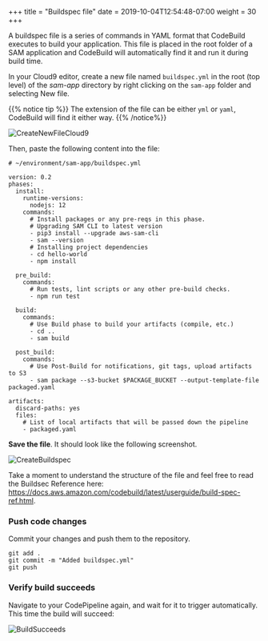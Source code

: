 +++
title = "Buildspec file"
date = 2019-10-04T12:54:48-07:00
weight = 30
+++

A buildspec file is a series of commands in YAML format that CodeBuild executes to build your application. This file is placed in the root folder of a SAM application and CodeBuild will automatically find it and run it during build time.

In your Cloud9 editor, create a new file named `buildspec.yml` in the root (top level) of the _sam-app_ directory by right clicking on the `sam-app` folder and selecting New file.

{{% notice tip %}}
The extension of the file can be either `yml` or `yaml`, CodeBuild will find it either way.
{{% /notice%}}

![CreateNewFileCloud9](/images/screenshot-cloud9-new-file.png)

Then, paste the following content into the file:

```
# ~/environment/sam-app/buildspec.yml

version: 0.2
phases:
  install:
    runtime-versions:
      nodejs: 12
    commands:
      # Install packages or any pre-reqs in this phase.
      # Upgrading SAM CLI to latest version
      - pip3 install --upgrade aws-sam-cli
      - sam --version
      # Installing project dependencies
      - cd hello-world
      - npm install
  
  pre_build:
    commands:
      # Run tests, lint scripts or any other pre-build checks.
      - npm run test

  build:
    commands:
      # Use Build phase to build your artifacts (compile, etc.)
      - cd ..
      - sam build

  post_build:
    commands:
      # Use Post-Build for notifications, git tags, upload artifacts to S3
      - sam package --s3-bucket $PACKAGE_BUCKET --output-template-file packaged.yaml

artifacts:
  discard-paths: yes
  files:
    # List of local artifacts that will be passed down the pipeline
    - packaged.yaml
```

**Save the file**. It should look like the following screenshot.

![CreateBuildspec](/images/chapter4/screenshot-buildspec.png)

Take a moment to understand the structure of the file and feel free to read the Buildsec Reference here: https://docs.aws.amazon.com/codebuild/latest/userguide/build-spec-ref.html.

### Push code changes
Commit your changes and push them to the repository.

```
git add .
git commit -m "Added buildspec.yml"
git push
```

### Verify build succeeds

Navigate to your CodePipeline again, and wait for it to trigger automatically. This time the build will succeed: 

![BuildSucceeds](/images/chapter4/screenshot-build-succeeds.png)